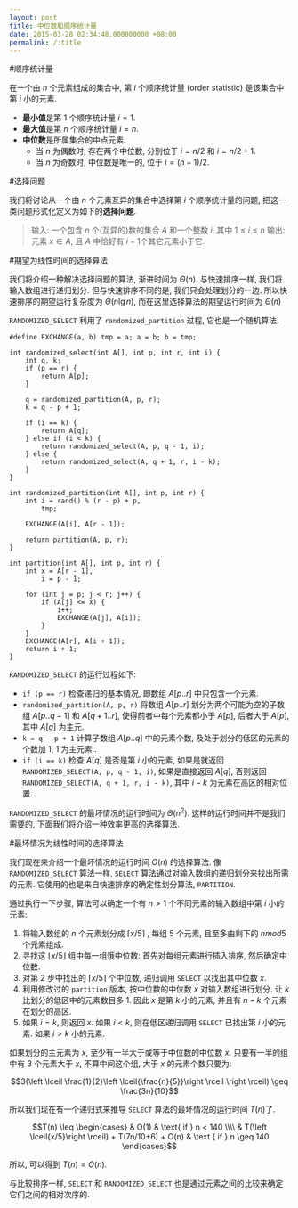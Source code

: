 ```yaml
---
layout: post
title: 中位数和顺序统计量
date: 2015-03-28 02:34:48.000000000 +08:00
permalink: /:title
---
```



#顺序统计量

在一个由 $n$ 个元素组成的集合中, 第 $i$ 个顺序统计量 (order statistic) 是该集合中第 $i$ 小的元素.

* **最小值**是第 $1$ 个顺序统计量 $i=1$.
* **最大值**是第 $n$ 个顺序统计量 $i=n$.
* **中位数**是所属集合的中点元素.
	* 当 $n$ 为偶数时, 存在两个中位数, 分别位于 $i=n/2$ 和 $i=n/2+1$.
	* 当 $n$ 为奇数时, 中位数是唯一的, 位于 $i=(n+1)/2$.
	
#选择问题

我们将讨论从一个由 $n$ 个元素互异的集合中选择第 $i$ 个顺序统计量的问题, 把这一类问题形式化定义为如下的**选择问题**.

> 输入: 一个包含 $n$ 个(互异的)数的集合 $A$ 和一个整数 $i$, 其中 $1 \leq i \leq n$
> 输出: 元素 $x \in A$, 且 $A$ 中恰好有 $i-1$个其它元素小于它.

#期望为线性时间的选择算法

我们将介绍一种解决选择问题的算法, 渐进时间为 $\Theta (n)$. 与快速排序一样, 我们将输入数组进行递归划分. 但与快速排序不同的是, 我们只会处理划分的一边. 所以快速排序的期望运行复杂度为 $\Theta (n \lg n)$, 而在这里选择算法的期望运行时间为 $\Theta (n)$

`RANDOMIZED_SELECT` 利用了 `randomized_partition` 过程, 它也是一个随机算法.

```
#define EXCHANGE(a, b) tmp = a; a = b; b = tmp;

int randomized_select(int A[], int p, int r, int i) {
    int q, k;
    if (p == r) {
        return A[p];
    }

    q = randomized_partition(A, p, r);
    k = q - p + 1;

    if (i == k) {
        return A[q];
    } else if (i < k) {
        return randomized_select(A, p, q - 1, i);
    } else {
        return randomized_select(A, q + 1, r, i - k);
    }
}

int randomized_partition(int A[], int p, int r) {
    int i = rand() % (r - p) + p,
        tmp;

    EXCHANGE(A[i], A[r - 1]);

    return partition(A, p, r);
}

int partition(int A[], int p, int r) {
    int x = A[r - 1],
        i = p - 1;

    for (int j = p; j < r; j++) {
        if (A[j] <= x) {
            i++;
            EXCHANGE(A[j], A[i]);
        }
    }
    EXCHANGE(A[r], A[i + 1]);
    return i + 1;
}
```

`RANDOMIZED_SELECT` 的运行过程如下:

* `if (p == r)` 检查递归的基本情况, 即数组 $A[p..r]$ 中只包含一个元素.
* `randomized_partition(A, p, r)` 将数组 $A[p..r]$ 划分为两个可能为空的子数组 $A[p..q - 1]$ 和  $A[q + 1..r]$, 使得前者中每个元素都小于 $A[p]$, 后者大于 $A[p]$, 其中  $A[q]$ 为主元.
* `k = q - p + 1` 计算子数组 $A[p..q]$ 中的元素个数, 及处于划分的低区的元素的个数加 $1$, $1$ 为主元素..
* `if (i == k)` 检查 $A[q]$ 是否是第 $i$ 小的元素, 如果是就返回 `RANDOMIZED_SELECT(A, p, q - 1, i)`, 如果是直接返回 $A[q]$, 否则返回 `RANDOMIZED_SELECT(A, q + 1, r, i - k)`, 其中 $i-k$ 为元素在高区的相对位置.

`RANDOMIZED_SELECT` 的最坏情况的运行时间为 $\Theta (n^2)$. 这样的运行时间并不是我们需要的, 下面我们将介绍一种效率更高的选择算法.

#最坏情况为线性时间的选择算法

我们现在来介绍一个最坏情况的运行时间 $O(n)$ 的选择算法. 像 `RANDOMIZED_SELECT` 算法一样, `SELECT` 算法通过对输入数组的递归划分来找出所需的元素. 它使用的也是来自快速排序的确定性划分算法, `PARTITION`.

通过执行一下步骤, 算法可以确定一个有 $n>1$ 个不同元素的输入数组中第 $i$ 小的元素:

1. 将输入数组的 $n$ 个元素划分成 $\left \lceil{x/5}\right \rceil$ , 每组 $5$ 个元素, 且至多由剩下的 $n mod 5$ 个元素组成.
2. 寻找这 $\left \lfloor{x/5}\right \rfloor$ 组中每一组饿中位数: 首先对每组元素进行插入排序, 然后确定中位数.
3. 对第 $2$ 步中找出的 $\left \lceil{x/5}\right \rceil$ 个中位数, 递归调用 `SELECT` 以找出其中位数 $x$.
4. 利用修改过的 `partition` 版本, 按中位数的中位数 $x$ 对输入数组进行划分. 让 $k$ 比划分的低区中的元素数目多 $1$. 因此 $x$ 是第 $k$ 小的元素, 并且有 $n-k$ 个元素在划分的高区.
5. 如果 $i=k$, 则返回 $x$. 如果 $i<k$, 则在低区递归调用 `SELECT` 已找出第 $i$ 小的元素. 如果 $i>k$ 小的元素.

如果划分的主元素为 $x$, 至少有一半大于或等于中位数的中位数 $x$. 只要有一半的组中有 $3$ 个元素大于 $x$, 不算中间这个组, 大于 $x$ 的元素个数只要为:

$$3(\left \lceil \frac{1}{2}\left \lceil{\frac{n}{5}}\right \rceil \right \rceil) \geq \frac{3n}{10}$$

所以我们现在有一个递归式来推导 `SELECT` 算法的最坏情况的运行时间 $T(n)$了.

$$T(n) \leq \begin{cases}
 & O(1) & \text{ if } n < 140 \\\\
 & T(\left \lceil{x/5}\right \rceil) + T(7n/10+6) + O(n) & \text { if } n \geq 140
\end{cases}$$

所以, 可以得到 $T(n) = O(n)$.

与比较排序一样, `SELECT` 和 `RANDOMIZED_SELECT` 也是通过元素之间的比较来确定它们之间的相对次序的.

